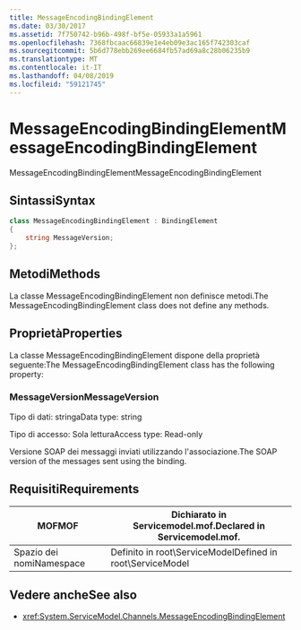 ```yaml
---
title: MessageEncodingBindingElement
ms.date: 03/30/2017
ms.assetid: 7f750742-b96b-498f-bf5e-05933a1a5961
ms.openlocfilehash: 7368fbcaac66839e1e4eb09e3ac165f742303caf
ms.sourcegitcommit: 5b6d778ebb269ee6684fb57ad69a8c28b06235b9
ms.translationtype: MT
ms.contentlocale: it-IT
ms.lasthandoff: 04/08/2019
ms.locfileid: "59121745"
---
```

# <a name="messageencodingbindingelement"></a><span data-ttu-id="26eca-102">MessageEncodingBindingElement</span><span class="sxs-lookup"><span data-stu-id="26eca-102">MessageEncodingBindingElement</span></span>
<span data-ttu-id="26eca-103">MessageEncodingBindingElement</span><span class="sxs-lookup"><span data-stu-id="26eca-103">MessageEncodingBindingElement</span></span>  
  
## <a name="syntax"></a><span data-ttu-id="26eca-104">Sintassi</span><span class="sxs-lookup"><span data-stu-id="26eca-104">Syntax</span></span>  
```csharp
class MessageEncodingBindingElement : BindingElement
{
    string MessageVersion;  
};  
 ```
  
## <a name="methods"></a><span data-ttu-id="26eca-105">Metodi</span><span class="sxs-lookup"><span data-stu-id="26eca-105">Methods</span></span>  
 <span data-ttu-id="26eca-106">La classe MessageEncodingBindingElement non definisce metodi.</span><span class="sxs-lookup"><span data-stu-id="26eca-106">The MessageEncodingBindingElement class does not define any methods.</span></span>  
  
## <a name="properties"></a><span data-ttu-id="26eca-107">Proprietà</span><span class="sxs-lookup"><span data-stu-id="26eca-107">Properties</span></span>  
 <span data-ttu-id="26eca-108">La classe MessageEncodingBindingElement dispone della proprietà seguente:</span><span class="sxs-lookup"><span data-stu-id="26eca-108">The MessageEncodingBindingElement class has the following property:</span></span>  
  
### <a name="messageversion"></a><span data-ttu-id="26eca-109">MessageVersion</span><span class="sxs-lookup"><span data-stu-id="26eca-109">MessageVersion</span></span>  
 <span data-ttu-id="26eca-110">Tipo di dati: stringa</span><span class="sxs-lookup"><span data-stu-id="26eca-110">Data type: string</span></span>  
  
 <span data-ttu-id="26eca-111">Tipo di accesso: Sola lettura</span><span class="sxs-lookup"><span data-stu-id="26eca-111">Access type: Read-only</span></span>  
  
 <span data-ttu-id="26eca-112">Versione SOAP dei messaggi inviati utilizzando l'associazione.</span><span class="sxs-lookup"><span data-stu-id="26eca-112">The SOAP version of the messages sent using the binding.</span></span>  
  
## <a name="requirements"></a><span data-ttu-id="26eca-113">Requisiti</span><span class="sxs-lookup"><span data-stu-id="26eca-113">Requirements</span></span>  
  
|<span data-ttu-id="26eca-114">MOF</span><span class="sxs-lookup"><span data-stu-id="26eca-114">MOF</span></span>|<span data-ttu-id="26eca-115">Dichiarato in Servicemodel.mof.</span><span class="sxs-lookup"><span data-stu-id="26eca-115">Declared in Servicemodel.mof.</span></span>|  
|---------|-----------------------------------|  
|<span data-ttu-id="26eca-116">Spazio dei nomi</span><span class="sxs-lookup"><span data-stu-id="26eca-116">Namespace</span></span>|<span data-ttu-id="26eca-117">Definito in root\ServiceModel</span><span class="sxs-lookup"><span data-stu-id="26eca-117">Defined in root\ServiceModel</span></span>|  
  
## <a name="see-also"></a><span data-ttu-id="26eca-118">Vedere anche</span><span class="sxs-lookup"><span data-stu-id="26eca-118">See also</span></span>

- <xref:System.ServiceModel.Channels.MessageEncodingBindingElement>

